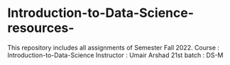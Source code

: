 # Introduction-to-Data-Science-resources-
This repository includes all assignments of Semester Fall 2022.
Course : Introduction-to-Data-Science
Instructor : Umair Arshad
21st batch : DS-M
